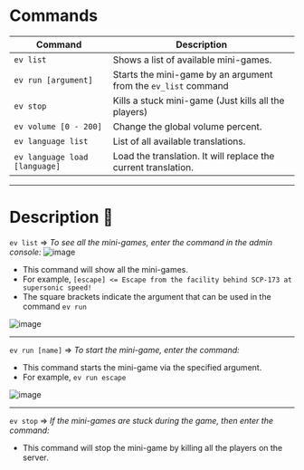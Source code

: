 # Commands

| Command                              | Description                                                    |
|--------------------------------------|----------------------------------------------------------------|
| `ev list`                            | Shows a list of available mini-games.                          |
| `ev run [argument]`                  | Starts the mini-game by an argument from the `ev_list` command |
| `ev stop`                            | Kills a stuck mini-game (Just kills all the players)           |
| `ev volume [0 - 200]`                | Change the global volume percent.                              |
| `ev language list`                   | List of all available translations.                            |
| `ev language load [language]`        | Load the translation. It will replace the current translation. |

----

# Description :frog:

``ev list`` => *To see all the mini-games, enter the command in the admin console:*
![image](https://github.com/user-attachments/assets/5b9b0c05-2d87-4c3a-bb0f-9d2a6946c8f9)
- This command will show all the mini-games.
- For example, ``[escape] <= Escape from the facility behind SCP-173 at supersonic speed!``
- The square brackets indicate the argument that can be used in the command ``ev run``

![image](https://github.com/user-attachments/assets/ed3b3784-8d5e-458b-b172-5b3fcfed0e9b)

---
``ev run [name]`` => *To start the mini-game, enter the command:*
- This command starts the mini-game via the specified argument.
- For example, ``ev run escape``

![image](https://github.com/user-attachments/assets/c280bc27-4afa-4c8d-9fb8-96d9777b2ef4)

---
``ev stop`` => *If the mini-games are stuck during the game, then enter the command:*
- This command will stop the mini-game by killing all the players on the server.
